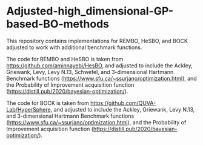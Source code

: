 # Adjusted-high_dimensional-GP-based-BO-methods
This repository contains implementations for REMBO, HeSBO, and BOCK adjusted to work with additional benchmark functions.

The code for REMBO and HeSBO is taken from https://github.com/aminnayebi/HesBO, and adjusted to include the Ackley, Griewank, Levy, Levy N.13, Schwefel, and 3-dimensional Hartmann Benchmark functions (https://www.sfu.ca/~ssurjano/optimization.html), and the Probability of Improvement acquisition function (https://distill.pub/2020/bayesian-optimization/).

The code for BOCK is taken from https://github.com/QUVA-Lab/HyperSphere, and adjusted to include the Ackley, Griewank, Levy N.13, and 3-dimensional Hartmann Benchmark functions (https://www.sfu.ca/~ssurjano/optimization.html), and the Probability of Improvement acquisition function (https://distill.pub/2020/bayesian-optimization/).
